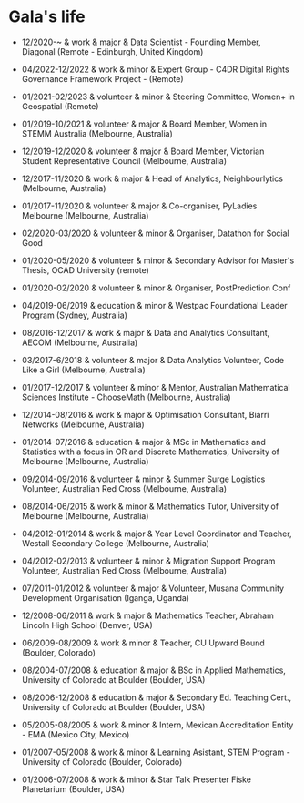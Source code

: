 Gala's life
===============
- 12/2020-~		  & work      & major & Data Scientist - Founding Member, Diagonal (Remote - Edinburgh, United Kingdom)

- 04/2022-12/2022 & work      & minor & Expert Group - C4DR Digital Rights Governance Framework Project - (Remote)

- 01/2021-02/2023 & volunteer & minor & Steering Committee, Women+ in Geospatial (Remote)

- 01/2019-10/2021 & volunteer & major & Board Member, Women in STEMM Australia (Melbourne, Australia)

- 12/2019-12/2020 & volunteer & major & Board Member, Victorian Student Representative Council (Melbourne, Australia)

- 12/2017-11/2020 & work      & major & Head of Analytics, Neighbourlytics (Melbourne, Australia)

- 01/2017-11/2020 & volunteer & major & Co-organiser, PyLadies Melbourne (Melbourne, Australia)

- 02/2020-03/2020 & volunteer & minor & Organiser, Datathon for Social Good

- 01/2020-05/2020 & volunteer & minor & Secondary Advisor for Master's Thesis, OCAD University (remote)

- 01/2020-02/2020 & volunteer & minor & Organiser, PostPrediction Conf

- 04/2019-06/2019 & education & minor & Westpac Foundational Leader Program (Sydney, Australia)

- 08/2016-12/2017 & work      & major & Data and Analytics Consultant, AECOM (Melbourne, Australia)

- 03/2017-6/2018  & volunteer & major & Data Analytics Volunteer, Code Like a Girl (Melbourne, Australia)

- 01/2017-12/2017 & volunteer & minor & Mentor, Australian Mathematical Sciences Institute - ChooseMath (Melbourne, Australia)

- 12/2014-08/2016 & work      & major & Optimisation Consultant, Biarri Networks (Melbourne, Australia)

- 01/2014-07/2016 & education & major & MSc in Mathematics and Statistics with a focus in OR and Discrete Mathematics, University of Melbourne (Melbourne, Australia)

- 09/2014-09/2016 & volunteer & minor & Summer Surge Logistics Volunteer, Australian Red Cross (Melbourne, Australia)

- 08/2014-06/2015 & work      & minor & Mathematics Tutor, University of Melbourne (Melbourne, Australia)

- 04/2012-01/2014 & work      & major & Year Level Coordinator and Teacher, Westall Secondary College (Melbourne, Australia)

- 04/2012-02/2013 & volunteer & minor & Migration Support Program Volunteer, Australian Red Cross (Melbourne, Australia)

- 07/2011-01/2012 & volunteer & major & Volunteer, Musana Community Development Organisation (Iganga, Uganda)

- 12/2008-06/2011 & work      & major & Mathematics Teacher, Abraham Lincoln High School (Denver, USA)

- 06/2009-08/2009 & work      & minor & Teacher, CU Upward Bound (Boulder, Colorado)

- 08/2004-07/2008 & education & major & BSc in Applied Mathematics, University of Colorado at Boulder (Boulder, USA)

- 08/2006-12/2008 & education & major & Secondary Ed. Teaching Cert., University of Colorado at Boulder (Boulder, USA)

- 05/2005-08/2005 & work      & minor & Intern, Mexican Accreditation Entity - EMA (Mexico City, Mexico)

- 01/2007-05/2008 & work      & minor & Learning Asistant, STEM Program - University of Colorado (Boulder, Colorado)

- 01/2006-07/2008 & work      & minor & Star Talk Presenter Fiske Planetarium (Boulder, USA)
